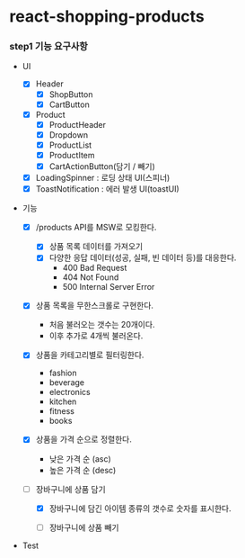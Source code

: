 # react-shopping-products

### step1 기능 요구사항

- UI

  - [x] Header
    - [x] ShopButton
    - [x] CartButton
  - [x] Product
    - [x] ProductHeader
    - [x] Dropdown
    - [x] ProductList
    - [x] ProductItem
    - [x] CartActionButton(담기 / 빼기)
  - [x] LoadingSpinner : 로딩 상태 UI(스피너)
  - [x] ToastNotification : 에러 발생 UI(toastUI)

- 기능

  - [x] /products API를 MSW로 모킹한다.

    - [x] 상품 목록 데이터를 가져오기
    - [x] 다양한 응답 데이터(성공, 실패, 빈 데이터 등)를 대응한다.
      - 400 Bad Request
      - 404 Not Found
      - 500 Internal Server Error

  - [x] 상품 목록을 무한스크롤로 구현한다.
    - 처음 불러오는 갯수는 20개이다.
    - 이후 추가로 4개씩 불러온다.
  - [x] 상품을 카테고리별로 필터링한다.
    - fashion
    - beverage
    - electronics
    - kitchen
    - fitness
    - books
  - [x] 상품을 가격 순으로 정렬한다.
    - 낮은 가격 순 (asc)
    - 높은 가격 순 (desc)
  - [ ] 장바구니에 상품 담기

    - [x] 장바구니에 담긴 아이템 종류의 갯수로 숫자를 표시한다.

    - [ ] 장바구니에 상품 빼기

- Test
